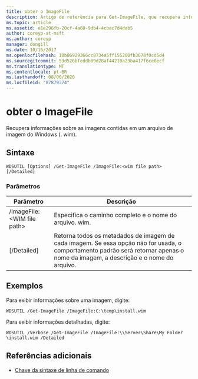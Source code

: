 ```yaml
---
title: obter o ImageFile
description: Artigo de referência para Get-ImageFile, que recupera informações sobre as imagens contidas em um arquivo de imagem do Windows (. wim).
ms.topic: article
ms.assetid: e1e296fb-20cf-4a60-9db4-4cbac7d4dab5
author: coreyp-at-msft
ms.author: coreyp
manager: dongill
ms.date: 10/16/2017
ms.openlocfilehash: 10b86929366cc8734a5ff155200fb3078f0cd5d4
ms.sourcegitcommit: 53d526bfeddb89d28af44210a23ba417f6ce0ecf
ms.translationtype: MT
ms.contentlocale: pt-BR
ms.lasthandoff: 08/06/2020
ms.locfileid: "87879374"
---
```

# <a name="get-imagefile"></a>obter o ImageFile

Recupera informações sobre as imagens contidas em um arquivo de imagem do Windows (. wim).

## <a name="syntax"></a>Sintaxe

```
WDSUTIL [Options] /Get-ImageFile /ImageFile:<wim file path> [/Detailed]
```

### <a name="parameters"></a>Parâmetros

|Parâmetro|Descrição|
|---------|-----------|
|/ImageFile:\<WIM file path>|Especifica o caminho completo e o nome do arquivo. wim.|
|[/Detailed]|Retorna todos os metadados de imagem de cada imagem. Se essa opção não for usada, o comportamento padrão será retornar apenas o nome da imagem, a descrição e o nome do arquivo.|

## <a name="examples"></a>Exemplos

Para exibir informações sobre uma imagem, digite:
```
WDSUTIL /Get-ImageFile /ImageFile:C:\temp\install.wim
```
Para exibir informações detalhadas, digite:
```
WDSUTIL /Verbose /Get-ImageFile /ImageFile:\\Server\Share\My Folder \install.wim /Detailed
```

## <a name="additional-references"></a>Referências adicionais

- [Chave da sintaxe de linha de comando](command-line-syntax-key.md)